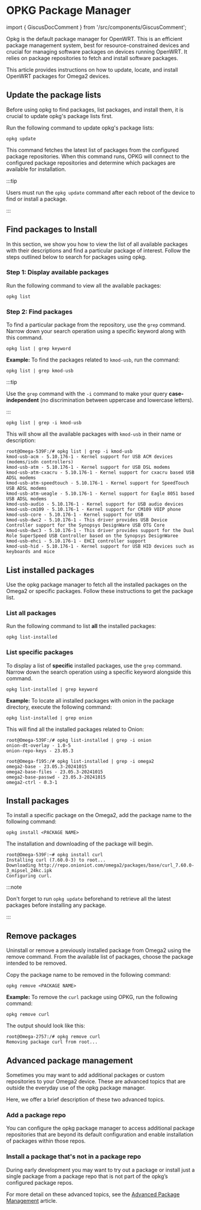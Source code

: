 # OPKG Package Manager

import { GiscusDocComment } from '/src/components/GiscusComment';

Opkg is the default package manager for OpenWRT. This is an efficient package management system, best for resource-constrained devices and crucial for managing software packages on devices running OpenWRT. It relies on package repositories to fetch and install software packages.

This article provides instructions on how to update, locate, and install OpenWRT packages for Omega2 devices.

## Update the package lists

Before using opkg to find packages, list packages, and install them, it is crucial to update opkg's package lists first.

Run the following command to update opkg's package lists:

```shell
opkg update
```

This command fetches the latest list of packages from the configured package repositories. When this command runs, OPKG will connect to the configured package repositories and determine which packages are available for installation.

:::tip

Users must run the `opkg update` command after each reboot of the device to find or install a package.

:::

## Find packages to Install

In this section, we show you how to view the list of all available packages with their descriptions and find a particular package of interest. Follow the steps outlined below to search for packages using opkg.

### Step 1: Display available packages

Run the following command to view all the available packages:

```shell
opkg list
```

### Step 2: Find packages

To find a particular package from the repository, use the `grep` command. Narrow down your search operation using a specific keyword along with this command.

```shell
opkg list | grep keyword
```

**Example:** To find the packages related to `kmod-usb`, run the command:

```shell
opkg list | grep kmod-usb
```

:::tip

Use the `grep` command with the `-i` command to make your query **case-independent** (no discrimination between uppercase and lowercase letters).

:::

```shell
opkg list | grep -i kmod-usb
```

This will show all the available packages with `kmod-usb` in their name or description:

```shell
root@Omega-539F:/# opkg list | grep -i kmod-usb
kmod-usb-acm - 5.10.176-1 - Kernel support for USB ACM devices (modems/isdn controllers)
kmod-usb-atm - 5.10.176-1 - Kernel support for USB DSL modems
kmod-usb-atm-cxacru - 5.10.176-1 - Kernel support for cxacru based USB ADSL modems
kmod-usb-atm-speedtouch - 5.10.176-1 - Kernel support for SpeedTouch USB ADSL modems
kmod-usb-atm-ueagle - 5.10.176-1 - Kernel support for Eagle 8051 based USB ADSL modems
kmod-usb-audio - 5.10.176-1 - Kernel support for USB audio devices
kmod-usb-cm109 - 5.10.176-1 - Kernel support for CM109 VOIP phone
kmod-usb-core - 5.10.176-1 - Kernel support for USB
kmod-usb-dwc2 - 5.10.176-1 - This driver provides USB Device Controller support for the Synopsys DesignWare USB OTG Core
kmod-usb-dwc3 - 5.10.176-1 - This driver provides support for the Dual Role SuperSpeed USB Controller based on the Synopsys DesignWaree
kmod-usb-ehci - 5.10.176-1 - EHCI controller support
kmod-usb-hid - 5.10.176-1 - Kernel support for USB HID devices such as keyboards and mice
```

## List installed packages

Use the opkg package manager to fetch all the installed packages on the Omega2 or specific packages. Follow these instructions to get the package list.

### List all packages

Run the following command to list **all** the installed packages:

```shell
opkg list-installed
```

### List specific packages

To display a list of **specific** installed packages, use the `grep` command. Narrow down the search operation using a specific keyword alongside this command.

```shell
opkg list-installed | grep keyword
```

**Example:** To locate all installed packages with onion in the package directory, execute the following command:

```shell
opkg list-installed | grep onion
```

This will find all the installed packages related to Onion:

```shell
root@Omega-539F:/# opkg list-installed | grep -i onion
onion-dt-overlay - 1.0-5
onion-repo-keys - 23.05.3

root@Omega-f195:/# opkg list-installed | grep -i omega2
omega2-base - 23.05.3-20241015
omega2-base-files - 23.05.3-20241015
omega2-base-passwd - 23.05.3-20241015
omega2-ctrl - 0.3-1
```

## Install packages

To install a specific package on the Omega2, add the package name to the following command:

```shell
opkg install <PACKAGE NAME>
```

The installation and downloading of the package will begin.

```shell
root@Omega-539F:~# opkg install curl                                                                                                                
Installing curl (7.60.0-3) to root...
Downloading http://repo.onioniot.com/omega2/packages/base/curl_7.60.0-3_mipsel_24kc.ipk
Configuring curl.
```

:::note

Don't forget to run `opkg update` beforehand to retrieve all the latest packages before installing any package.

:::

## Remove packages

Uninstall or remove a previously installed package from Omega2 using the remove command. From the available list of packages, choose the package intended to be removed.

Copy the package name to be removed in the following command:

```shell
opkg remove <PACKAGE NAME>
```

**Example:** To remove the `curl` package using OPKG, run the following command:

```shell
opkg remove curl
```

The output should look like this:

```shell
root@Omega-2757:/# opkg remove curl
Removing package curl from root...
```

## Advanced package management

Sometimes you may want to add additional packages or custom repositories to your Omega2 device. These are advanced topics that are outside the everyday use of the opkg package manager.

Here, we offer a brief description of these two advanced topics.

### Add a package repo

You can configure the opkg package manager to access additional package repositories that are beyond its default configuration and enable installation of packages within those repos.

### Install a package that's not in a package repo

During early development you may want to try out a package or install just a single package from a package repo that is not part of the opkg’s configured package repos.

For more detail on these advanced topics, see the [Advanced Package Management](./advanced-package-management) article.

<GiscusDocComment />
